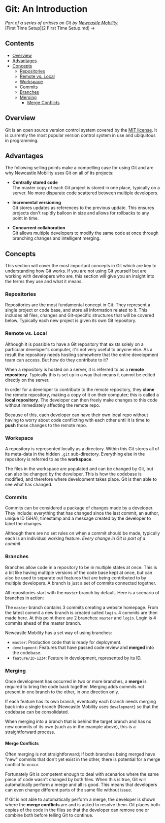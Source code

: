 # Git: An Introduction

*Part of a series of articles on Git by
[Newcastle Mobility](https://github.com/newcastle-mobility).*  
[First Time Setup](2 First Time Setup.md) ->

## Contents

- [Overview](#overview)
- [Advantages](#advantages)
- [Concepts](#concepts)
  - [Repositories](#repositories)
  - [Remote vs. Local](#remote-vs-local)
  - [Workspace](#workspace)
  - [Commits](#commits)
  - [Branches](#branches)
  - [Merging](#merging)
    - [Merge Conflicts](#merge-conflicts)

## Overview

Git is an open source version control system covered by the
[MIT license](https://github.com/git/git-scm.com/blob/master/README.md#license). It is currently the
most popular version control system in use and ubiquitous in programming.

## Advantages

The following selling points make a compelling case for using Git and are why Newcastle Mobility
uses Git on all of its projects:

- **Centrally stored code**  
The master copy of each Git project is stored in one place, typically on a server. No more disparate
code scattered between multiple developers.

- **Incremental versioning**  
Git stores updates as references to the previous update. This ensures projects don't rapidly balloon
in size and allows for rollbacks to any point in time.

- **Concurrent collaboration**  
Git allows multiple developers to modify the same code at once through branching changes and
intelligent merging.

## Concepts

This section will cover the most important concepts in Git which are key to understanding how Git
works. If you are not using Git yourself but are working with developers who are, this section will
give you an insight into the terms they use and what it means.

### Repositories

Repositories are the most fundamental concept in Git. They represent a single project or code base,
and store all information related to it. This includes all files, changes and Git-specific
structures that will be covered below. Typically each new project is given its own Git repository.

### Remote vs. Local

Although it is possible to have a Git repository that exists solely on a particular developer's
computer, it's not very useful to anyone else. As a result the repository needs hosting somewhere
that the entire development team can access. But how do they contribute to it?

When a repository is hosted on a server, it is referred to as a **remote repository**. Typically
this is set up in a way that means it cannot be edited directly on the server.

In order for a developer to contribute to the remote repository, they **clone** the remote
repository, making a copy of it on their computer; this is called a **local repository**. The
developer can then freely make changes to this code without immediately affecting the remote repo.

Because of this, each developer can have their own local repo without having to worry about code
conflicting with each other until it is time to **push** those changes to the remote repo.

### Workspace

A repository is represented locally as a directory. Within this Git stores all of its meta-data in
the hidden `.git` sub-directory. Everything else in the repository is referred to as the
**workspace**.

The files in the workspace are populated and can be changed by Git, but can also be changed by the
developer. This is how the codebase is modified, and therefore where development takes place. Git is
then able to see what has changed.

### Commits

Commits can be considered a package of changes made by a developer. They include: everything that
has changed since the last commit, an author, unique ID (SHA), timestamp and a message created by
the developer to label the changes.

Although there are no set rules on when a commit should be made, typically each is an individual
working feature. *Every change in Git is part of a commit*.

### Branches

Branches allow code in a repository to be in multiple states at once. This is a bit like having
multiple versions of the code base kept at once, but can also be used to separate out features that
are being contributed to by multiple developers. A branch is just a set of commits connected
together.

All repositories start with the `master` branch by default. Here is a scenario of branches in
action:

The `master` branch contains 3 commits creating a website homepage. From the latest commit a new
branch is created called `login`. 4 commits are then made here. At this point there are 2 branches:
`master` and `login`. Login is 4 commits ahead of the master branch.

Newcastle Mobility has a set way of using branches:

- `master`: Production code that is ready for deployment.
- `development`: Features that have passed code review and **merged** into the codebase.
- `feature/ID-1234`: Feature in development, represented by its ID.

### Merging

Once development has occurred in two or more branches, a **merge** is required to bring the code
back together. Merging adds commits not present in one branch to the other, in one direction only.

If each feature has its own branch, eventually each branch needs merging back into a single branch
(Newcastle Mobility uses `development`) so that the codebase can be consolidated.

When merging into a branch that is behind the target branch and has no new commits of its own
(such as in the example above), this is a straightforward process.

#### Merge Conflicts

Often merging is not straightforward; if both branches being merged have "new" commits that don't
yet exist in the other, there is potential for a merge conflict to occur.

Fortunately Git is competent enough to deal with scenarios where the same piece of code wasn't
changed by both files. When this is true, Git will automatically perform a merge and all is good.
This means that developers can even change different parts of the same file without issue.

If Git is not able to automatically perform a merge, the developer is shown where the
**merge conflicts** are and is asked to resolve them. Git places both copies of the code in the
files so that the developer can remove one or combine both before telling Git to continue.
